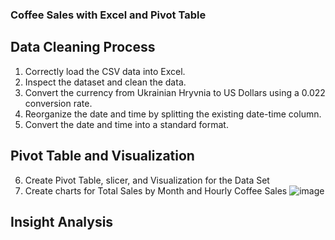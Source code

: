 ### Coffee Sales with Excel and Pivot Table
## Data Cleaning Process
1. Correctly load the CSV data into Excel.
2. Inspect the dataset and clean the data.
3. Convert the currency from Ukrainian Hryvnia to US Dollars using a 0.022 conversion rate.
4. Reorganize the date and time by splitting the existing date-time column.
5. Convert the date and time into a standard format.

## Pivot Table and Visualization
6. Create Pivot Table, slicer, and Visualization for the Data Set
7. Create charts for Total Sales by Month and Hourly Coffee Sales
![image](https://github.com/user-attachments/assets/3340af33-2af1-44a5-ae56-d606a52420ad)


## Insight Analysis

